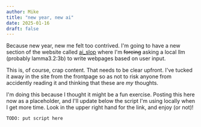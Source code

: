 ```yaml
---
author: Mike
title: "new year, new ai"
date: 2025-01-16
draft: false
---
```


Because new year, new me felt too contrived. I'm going to have a new section of the website called [ai_slop](https://blog.virtualbeck.com/ai_slop/) where I'm ~~forcing~~ asking a local llm (probably lamma3.2:3b) to write webpages based on user input. 

This is, of course, crap content. That needs to be clear upfront. I've tucked it away in the site from the frontpage so as not to risk anyone from accidently reading it and thinking that these are _my_ thoughts.

I'm doing this because I thought it might be a fun exercise. Posting this here now as a placeholder, and I'll update below the script I'm using locally when I get more time. Look in the upper right hand for the link, and enjoy (or not)!

```bash
TODO: put script here
```
